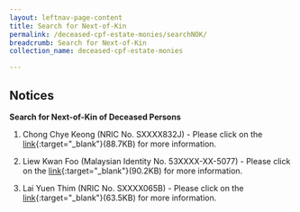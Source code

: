 ```yaml
---
layout: leftnav-page-content
title: Search for Next-of-Kin
permalink: /deceased-cpf-estate-monies/searchNOK/
breadcrumb: Search for Next-of-Kin
collection_name: deceased-cpf-estate-monies

---
```


Notices
---
**Search for Next-of-Kin of Deceased Persons**<br>

1) Chong Chye Keong (NRIC No. SXXXX832J)  - Please click on the [link](/files/Adv_T6218.pdf){:target="_blank"}(88.7KB) for more information.

2) Liew Kwan Foo (Malaysian Identity No. 53XXXX-XX-5077)  - Please click on the [link](/T6611-2018.pdf){:target="_blank"}(90.2KB) for more information.

3) Lai Yuen Thim (NRIC No. SXXXX065B)  - Please click on the [link](/files/Advert-T2882019.pdf){:target="_blank"}(63.5KB) for more information.
